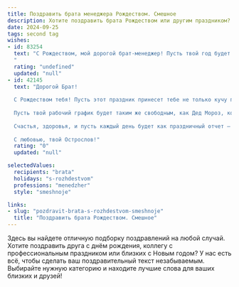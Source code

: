 ```yaml
---
title: Поздравить брата менеджера Рождеством. Смешное
description: Хотите поздравить брата Рождеством или другим праздником? Наш ИИ создаст незабываемое поздравление, а вы обязательно выделитесь среди других.  
date: 2024-09-25
tags: second tag
wishes:
- id: 83254
  text: "С Рождеством, мой дорогой брат-менеджер! Пусть твой год будет полон не только успешных сделок, но и чудес, как в той сказке про Емелю – только вместо щуки желайте себе побольше выходных!  Надеюсь, Санта принесёт тебе не только носки, но и повышение зарплаты, а  коллеги будут такими же милыми и пушистыми, как снеговики!  С праздником!
  "
  rating: "undefined"
  updated: "null"
- id: 42145
  text: "Дорогой Брат!
  
  С Рождеством тебя! Пусть этот праздник принесет тебе не только кучу подарков, но и менеджерскую удачу! Желаю, чтобы тебе всегда удавалось давать четкие задачи и получать только положительный фидбек от жизни!
  
  Пусть твой рабочий график будет таким же свободным, как Дед Мороз, когда он раздает подарки, а коллеги — такими же радостными, как дети, ждущие сказку! Пусть в каждом проекте будет своя «волшебная палочка», которая сделает всё на ура!
  
  Счастья, здоровья, и пусть каждый день будет как праздничный отчет — исключительно позитивным!
  
  С любовью, твой Острослов!"
  rating: "0"
  updated: "null"

selectedValues:
  recipients: "brata"
  holidays: "s-rozhdestvom"
  professions: "menedzher"
  style: "smeshnoje"

links:
- slug: "pozdravit-brata-s-rozhdestvom-smeshnoje"
  title: "Поздравить брата Рождеством. Смешное"
---
```


Здесь вы найдете отличную подборку поздравлений на любой случай. 
Хотите поздравить друга с днём рождения, коллегу с профессиональным праздником или близких с Новым годом? У нас есть всё, чтобы сделать ваш поздравительный текст незабываемым. Выбирайте нужную категорию и находите лучшие слова для ваших близких и друзей!
